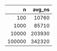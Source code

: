 |      n |   avg_ns |
|-------:|---------:|
|    100 |    10760 |
|   1000 |    85710 |
|  10000 |   203930 |
| 100000 |   342320 |